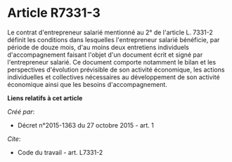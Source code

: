 # Article R7331-3

Le contrat d'entrepreneur salarié mentionné au 2° de l'article L. 7331-2 définit les conditions dans lesquelles
l'entrepreneur salarié bénéficie, par période de douze mois, d'au moins deux entretiens individuels d'accompagnement faisant
l'objet d'un document écrit et signé par l'entrepreneur salarié. Ce document comporte notamment le bilan et les perspectives
d'évolution prévisible de son activité économique, les actions individuelles et collectives nécessaires au développement de
son activité économique ainsi que les besoins d'accompagnement.

**Liens relatifs à cet article**

_Créé par_:

  - Décret n°2015-1363 du 27 octobre 2015 - art. 1

_Cite_:

  - Code du travail - art. L7331-2

